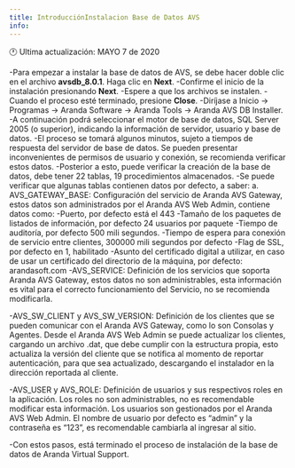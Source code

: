 ```yaml
---
title: IntroducciónInstalacion Base de Datos AVS
info:
---
```

🕐 Ultima actualización: MAYO 7  de 2020

-Para empezar a instalar la base de datos de AVS, se debe hacer doble clic en el archivo **avsdb_8.0.1**.
Haga clic en **Next**.
-Confirme el inicio de la instalación presionando **Next**.
-Espere a que los archivos se instalen.
-Cuando el proceso esté terminado, presione **Close**.
-Diríjase a Inicio -> Programas -> Aranda Software -> Aranda Tools -> Aranda AVS DB Installer.
-A continuación podrá seleccionar el motor de base de datos, SQL Server 2005 (o superior), indicando la información de servidor, usuario y base de datos.
-El proceso se tomará algunos minutos, sujeto a tiempos de respuesta del servidor de base de datos. Se pueden presentar inconvenientes de permisos de usuario y conexión, se recomienda verificar estos datos.
-Posterior a esto, puede verificar la creación de la base de datos, debe tener 22 tablas, 19 procedimientos almacenados.
-Se puede verificar que algunas tablas contienen datos por defecto, a saber:
a. AVS_GATEWAY_BASE: Configuración del servicio de Aranda AVS Gateway, estos datos son administrados por el Aranda AVS Web Admin, contiene datos como:
-Puerto, por defecto está el 443
-Tamaño de los paquetes de listados de información, por defecto 24 usuarios por paquete
-Tiempo de auditoría, por defecto 500 mili segundos.
-Tiempo de espera para conexión de servicio entre clientes, 300000 mili segundos por defecto
-Flag de SSL, por defecto en 1, habilitado
-Asunto del certificado digital a utilizar, en caso de usar un certificado del directorio de la máquina, por defecto: arandasoft.com
-AVS_SERVICE: Definición de los servicios que soporta Aranda AVS Gateway, estos datos no son administrables, esta información es vital para el correcto funcionamiento del Servicio, no se recomienda modificarla.

 -AVS_SW_CLIENT y AVS_SW_VERSION: Definición de los clientes que se pueden comunicar con el Aranda AVS Gateway, como lo son Consolas y Agentes. Desde el Aranda AVS Web Admin se puede actualizar los clientes, cargando un archivo .dat, que debe cumplir con la estructura propia, esto actualiza la versión del cliente que se notifica al momento de reportar autenticación, para que sea actualizado, descargando el instalador en la dirección reportada al cliente.

-AVS_USER y AVS_ROLE: Definición de usuarios y sus respectivos roles en la aplicación. Los roles no son administrables, no es recomendable modificar esta información. Los usuarios son gestionados por el Aranda AVS Web Admin. El nombre de usuario por defecto es “admin” y la contraseña es “123”, es recomendable cambiarla al ingresar al sitio.

-Con estos pasos, está terminado el proceso de instalación de la base de datos de Aranda Virtual Support.


